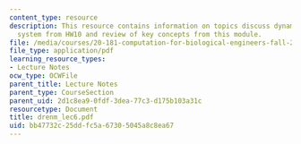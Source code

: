 ```yaml
---
content_type: resource
description: This resource contains information on topics discuss dynamics of simple
  system from HW10 and review of key concepts from this module.
file: /media/courses/20-181-computation-for-biological-engineers-fall-2006/bb47732c25ddfc5a67305045a8c8ea67_drenm_lec6.pdf
file_type: application/pdf
learning_resource_types:
- Lecture Notes
ocw_type: OCWFile
parent_title: Lecture Notes
parent_type: CourseSection
parent_uid: 2d1c8ea9-0fdf-3dea-77c3-d175b103a31c
resourcetype: Document
title: drenm_lec6.pdf
uid: bb47732c-25dd-fc5a-6730-5045a8c8ea67
---
```

